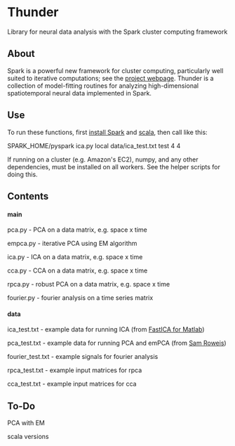 Thunder
=======

Library for neural data analysis with the Spark cluster computing framework

## About

Spark is a powerful new framework for cluster computing, particularly well suited to iterative computations; see the [project webpage](http://spark-project.org/documentation.html). Thunder is a collection of model-fitting routines for analyzing high-dimensional spatiotemporal neural data implemented in Spark.

## Use

To run these functions, first [install Spark](http://spark-project.org/downloads/) and [scala](http://www.scala-lang.org/downloads), then call like this:

SPARK_HOME/pyspark ica.py local data/ica_test.txt test 4 4

If running on a cluster (e.g. Amazon's EC2), numpy, and any other dependencies, must be installed on all workers. See the helper scripts for doing this.

## Contents

#### main
pca.py - PCA on a data matrix, e.g. space x time

empca.py - iterative PCA using EM algorithm

ica.py - ICA on a data matrix, e.g. space x time

cca.py - CCA on a data matrix, e.g. space x time

rpca.py - robust PCA on a data matrix, e.g. space x time

fourier.py - fourier analysis on a time series matrix


#### data
ica_test.txt - example data for running ICA (from [FastICA for Matlab](http://research.ics.aalto.fi/ica/fastica/code/dlcode.shtml))

pca_test.txt - example data for running PCA and emPCA (from [Sam Roweis](http://www.cs.nyu.edu/~roweis/code.html))

fourier_test.txt - example signals for fourier analysis

rpca_test.txt - example input matrices for rpca

cca_test.txt - example input matrices for cca


## To-Do

PCA with EM

scala versions
